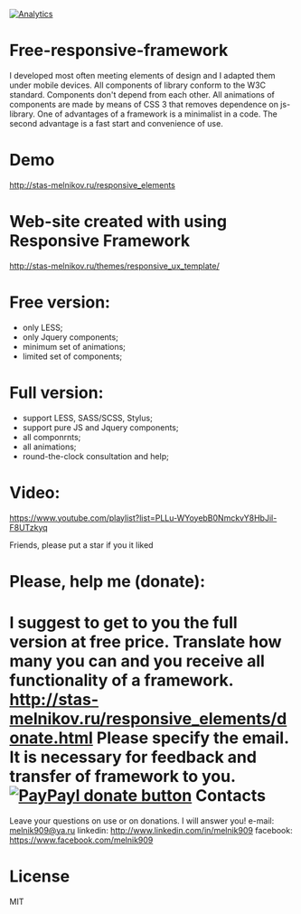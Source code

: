 [![Analytics](https://ga-beacon.appspot.com/UA-57151587-1/free-responsive-framework/readme?pixel)](https://github.com/melnik909/free-responsive-framework)

Free-responsive-framework
=========================

I developed most often meeting elements of design and I adapted them under mobile devices. All components of library conform to the W3C standard. Components don't depend from each other. All animations of components are made by means of CSS 3 that removes dependence on js-library. One of advantages of a framework is a minimalist in a code. The second advantage is a fast start and convenience of use.

Demo
=========================
http://stas-melnikov.ru/responsive_elements

Web-site created with using Responsive Framework
=========================
http://stas-melnikov.ru/themes/responsive_ux_template/

Free version:
=========================
- only LESS;
- only Jquery components;
- minimum set of animations;
- limited set of components;

Full version:
=========================
- support LESS, SASS/SCSS, Stylus;
- support pure JS and Jquery components;
- all componrnts;
- all animations;
- round-the-clock consultation and help;

Video:
=========================
https://www.youtube.com/playlist?list=PLLu-WYoyebB0NmckvY8HbJil-F8UTzkyq

Friends, please put a star if you it liked

Please, help me (donate):
=========================
I suggest to get to you the full version at free price. Translate how many you can and you receive all functionality of a framework.
http://stas-melnikov.ru/responsive_elements/donate.html
Please specify the email. It is necessary for feedback and transfer of framework to you.
[![PayPayl donate button](https://img.shields.io/badge/paypal-donate-yellow.svg)](https://www.paypal.com/cgi-bin/webscr?cmd=_s-xclick&hosted_button_id=MHS8KZ4U44Z7J "Donate once-off to this project using Paypal")
Contacts
=========================
Leave your questions on use or on donations. I will answer you!
e-mail: melnik909@ya.ru
linkedin: http://www.linkedin.com/in/melnik909
facebook: https://www.facebook.com/melnik909

License
=========================
MIT
